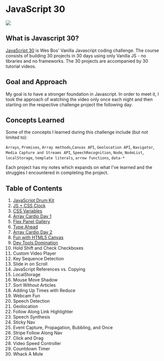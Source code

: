 # JavaScript 30
![](https://javascript30.com/images/JS3-social-share.png)

## What is Javascript 30?
[JavaScript 30](https://JavaScript30.com) is Wes Bos' Vanilla Javascript coding challenge. The course consists of building 30 projects in 30 days using only Vanilla JS - no libraries and no frameworks. The 30 projects are accompanied by 30 tutorial videos.

## Goal and Approach
My goal is to have a stronger foundation in Javascript. In order to meet it, I took the approach of watching the video only once each night and then starting on the respective challenge project the following day.

## Concepts Learned
Some of the concepts I learned during this challenge include (but not limited to): 

`Arrays`, `Promises`, `Array methods`,`Canvas API`, `Geolocation API`, `Navigator`, `Media Capture and Streams API`, `SpeechRecognition`, `Node`, `NodeList`, `localStorage`, `template literals`, `arrow functions`, `data-*`

Each project has my notes which expands on what I've learned and the struggles I encountered in completing the project.

## Table of Contents
1. [JavaScript Drum Kit](../master/01%20-%20JavaScript%20Drum%20Kit)
2. [JS + CSS Clock](../master/02%20-%20JS%20and%20CSS%20Clock)
3. [CSS Variables](../master/03%20-%20CSS%20Variables)
4. [Array Cardio Day 1](../master/04%20-%20Array%20Cardio%20Day%201)
5. [Flex Panel Gallery](../master/05%20-%20Flex%20Panel%20Gallery)
6. [Type Ahead](../master/06%20-%20Type%20Ahead)
7. [Array Cardio Day 2](../master/07%20-%20Array%20Cardio%20Day%202)
8. [Fun with HTML5 Canvas](../master/08%20-%20Fun%20with%20HTML5%20Canvas)
9. [Dev Tools Domination](../master/09%20-%20Dev%20Tools%20Domination)
10. Hold Shift and Check Checkboxes
11. Custom Video Player
12. Key Sequence Detection
13. Slide in on Scroll
14. JavaScript References vs. Copying
15. LocalStorage
16. Mouse Move Shadow
17. Sort Without Articles
18. Adding Up Times with Reduce
19. Webcam Fun
20. Speech Detection
21. Geolocation
22. Follow Along Link Highlighter
23. Speech Synthesis
24. Sticky Nav
25. Event Capture, Propagation, Bubbling, and Once
26. Stripe Follow Along Nav
27. Click and Drag
28. Video Speed Controller
29. Countdown Timer
30. Whack A Mole

